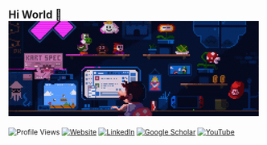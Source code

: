 ## Hi World 👋![My GIF](files/anime-typing.gif)

<!-- [![Website](https://img.shields.io/badge/Website-Visit-green?style=flat-square&logo=google-chrome&logoColor=white)](https://sites.google.com/view/fardinsaad/)
[![LinkedIn](https://img.shields.io/badge/LinkedIn-Connect-blue?style=flat-square&logo=linkedin&logoColor=white)](https://www.linkedin.com/in/fardinsaad003/)
-->
![Profile Views](https://komarev.com/ghpvc/?username=fardinsaad&color=green)
[![Website](https://img.shields.io/badge/-Website-orange?style=flat-square&logo=google-chrome&logoColor=white)](https://sites.google.com/view/fardinsaad/)
[![LinkedIn](https://img.shields.io/badge/-LinkedIn-blue?style=flat-square&logo=linkedin&logoColor=white)](https://www.linkedin.com/in/fardinsaad003/)
[![Google Scholar](https://img.shields.io/badge/-Google%20Scholar-grey?style=flat-square&logo=google-scholar&logoColor=blue)](https://scholar.google.com/citations?user=YY5EZRUAAAAJ&hl=en)
[![YouTube](https://img.shields.io/badge/-YouTube-red?style=flat-square&logo=youtube&logoColor=white)](https://www.youtube.com/@fardinsaad7161)


<!--
**fardinsaad/fardinsaad** is a ✨ _special_ ✨ repository because its `README.md` (this file) appears on your GitHub profile.

Here are some ideas to get you started:

- 🔭 I’m currently working on ...
- 🌱 I’m currently learning ...
- 👯 I’m looking to collaborate on ...
- 🤔 I’m looking for help with ...
- 💬 Ask me about ...
- 📫 How to reach me: ...
- 😄  Pronouns: ...
- ⚡ Fun fact: ...
-->
